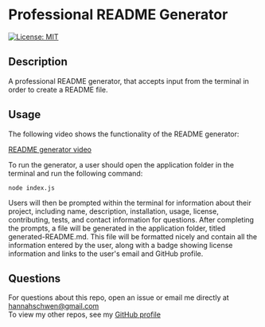 # Professional README Generator

[![License: MIT](https://img.shields.io/badge/License-MIT-yellow.svg)](https://opensource.org/licenses/MIT)

## Description

A professional README generator, that accepts input from the terminal in order to create a README file.

## Usage

The following video shows the functionality of the README generator:

[README generator video](https://drive.google.com/file/d/1GCQlOdjFZ3gG6B6bU5QMRFFP-sn5Kovy/view?usp=drive_link)

To run the generator, a user should open the application folder in the terminal and run the following command:

~~~
node index.js
~~~

Users will then be prompted within the terminal for information about their project, including name, description, installation, usage, license, contributing, tests, and contact information for questions. After completing the prompts, a file will be generated in the application folder, titled generated-README.md. This file will be formatted nicely and contain all the information entered by the user, along with a badge showing license information and links to the user's email and GitHub profile.

## Questions

For questions about this repo, open an issue or email me directly at <hannahschwen@gmail.com><br>
To view my other repos, see my [GitHub profile](https://github.com/hannahschwen)